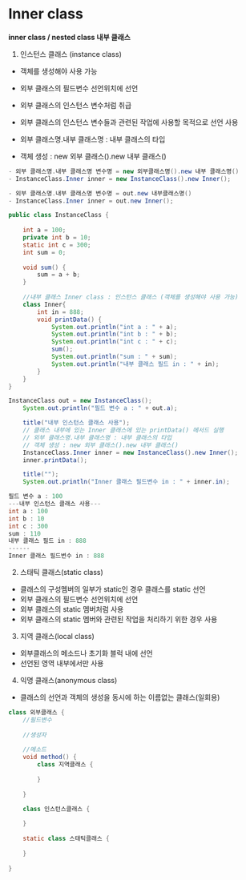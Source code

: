 # Inner class

**inner class / nested class 내부 클래스**

1. 인스턴스 클래스 (instance class)

- 객체를 생성해야 사용 가능
- 외부 클래스의 필드변수 선언위치에 선언
- 외부 클래스의 인스턴스 변수처럼 취급
- 외부 클래스의 인스턴스 변수들과 관련된 작업에 사용할 목적으로 선언 사용

- 외부 클래스명.내부 클래스명 : 내부 클래스의 타입
- 객체 생성 : new 외부 클래스().new 내부 클래스()
```java
- 외부 클래스명.내부 클래스명 변수명 = new 외부클래스명().new 내부 클래스명()
- InstanceClass.Inner inner = new InstanceClass().new Inner();

- 외부 클래스명.내부 클래스명 변수명 = out.new 내부클래스명()
- InstanceClass.Inner inner = out.new Inner();
```
```java
public class InstanceClass {
	
	int a = 100;
	private int b = 10;
	static int c = 300;
	int sum = 0;
	
	void sum() {
		sum = a + b;
	}
	
	//내부 클래스 Inner class : 인스턴스 클래스 (객체를 생성해야 사용 가능)
	class Inner{
		int in = 888;
		void printData() {
			System.out.println("int a : " + a);
			System.out.println("int b : " + b);
			System.out.println("int c : " + c);
			sum();
			System.out.println("sum : " + sum);
			System.out.println("내부 클래스 필드 in : " + in);
		}	
	}
}
```
```java
InstanceClass out = new InstanceClass();
	System.out.println("필드 변수 a : " + out.a);

	title("내부 인스턴스 클래스 사용");
	// 클래스 내부에 있는 Inner 클래스에 있는 printData() 메서드 실행
	// 외부 클래스명.내부 클래스명 : 내부 클래스의 타입
	// 객체 생성 : new 외부 클래스().new 내부 클래스()
	InstanceClass.Inner inner = new InstanceClass().new Inner();
	inner.printData();

	title("");
	System.out.println("Inner 클래스 필드변수 in : " + inner.in);
```
```java
필드 변수 a : 100
---내부 인스턴스 클래스 사용---
int a : 100
int b : 10
int c : 300
sum : 110
내부 클래스 필드 in : 888
------
Inner 클래스 필드변수 in : 888
```


2. 스태틱 클래스(static class)
- 클래스의 구성멤버의 일부가 static인 경우 클래스를 static 선언
- 외부 클래스의 필드변수 선언위치에 선언
- 외부 클래스의 static 멤버처럼 사용
- 외부 클래스의 static 멤버와 관련된 작업을 처리하기 위한 경우 사용
  
3. 지역 클래스(local class)
- 외부클래스의 메소드나 초기화 블럭 내에 선언
- 선언된 영역 내부에서만 사용

4. 익명 클래스(anonymous class)
- 클래스의 선언과 객체의 생성을 동시에 하는 이름없는 클래스(일회용)

```java
class 외부클래스 {
	//필드변수
	
	//생성자
	
	//메소드
	void method() {
		class 지역클래스 {
		
		}
	
	}

	class 인스턴스클래스 {
	
	}
	
	static class 스태틱클래스 {
	
	}
	
}
```
